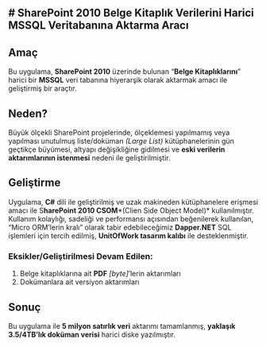## # SharePoint 2010 Belge Kitaplık Verilerini Harici MSSQL Veritabanına Aktarma Aracı

## Amaç
Bu uygulama, **SharePoint 2010** üzerinde bulunan “**Belge Kitaplıklarını**” harici bir **MSSQL** veri tabanına hiyerarşik olarak aktarmak amacı ile geliştirmiş bir araçtır.

## Neden?
Büyük ölçekli SharePoint projelerinde, ölçeklemesi yapılmamış veya yapılması unutulmuş liste/doküman *(Large List)* kütüphanelerinin gün geçtikçe büyümesi, altyapı değişikliğine gidilmesi ve **eski verilerin aktarımlarının istenmesi** nedeni ile geliştirilmiştir.

## Geliştirme
Uygulama, **C#** dili ile geliştirilmiş ve uzak makineden kütüphanelere erişmesi amacı ile S**harePoint 2010 CSOM***(Clien Side Object Model)* kullanılmıştır. Kullanım kolaylığı, sadeliği ve performansı açısından beğenilerek kullanılan, “Micro ORM’lerin kralı” olarak tabir edebileceğimiz **Dapper.NET** SQL işlemleri için tercih edilmiş, **UnitOfWork tasarım kalıbı** ile desteklenmiştir.

### Eksikler/Geliştirilmesi Devam Edilen:
1. Belge kitaplıklarına ait **PDF** *[byte]*’lerin aktarımları 
2. Dokümanlara ait versiyon aktarımları

## Sonuç
Bu uygulama ile **5 milyon satırlık veri** aktarımı tamamlanmış, **yaklaşık 3.5/4TB’lık doküman verisi** harici diske yazılmıştır.

